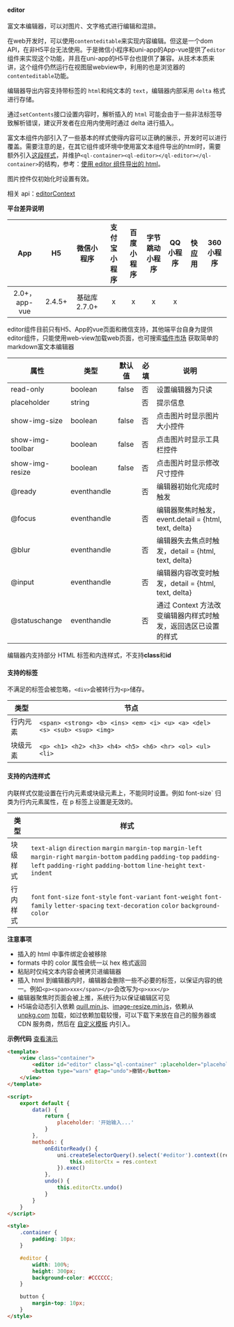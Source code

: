#### editor

富文本编辑器，可以对图片、文字格式进行编辑和混排。

在web开发时，可以使用`contenteditable`来实现内容编辑。但这是一个dom API，在非H5平台无法使用。于是微信小程序和uni-app的App-vue提供了`editor`组件来实现这个功能，并且在uni-app的H5平台也提供了兼容。从技术本质来讲，这个组件仍然运行在视图层webview中，利用的也是浏览器的`contenteditable`功能。

编辑器导出内容支持带标签的 `html`和纯文本的 `text`，编辑器内部采用 `delta` 格式进行存储。

通过`setContents`接口设置内容时，解析插入的 `html` 可能会由于一些非法标签导致解析错误，建议开发者在应用内使用时通过 delta 进行插入。

富文本组件内部引入了一些基本的样式使得内容可以正确的展示，开发时可以进行覆盖。需要注意的是，在其它组件或环境中使用富文本组件导出的html时，需要额外引入[这段样式](https://github.com/dcloudio/uni-app/blob/master/src/core/view/components/editor/editor.css)，并维护`<ql-container><ql-editor></ql-editor></ql-container>`的结构，参考：[使用 editor 组件导出的 html](https://ask.dcloud.net.cn/article/36205)。

图片控件仅初始化时设置有效。

相关 api：[editorContext](/api/media/editor-context)

**平台差异说明**

|App|H5|微信小程序|支付宝小程序|百度小程序|字节跳动小程序|QQ小程序|快应用|360小程序|
|:-:|:-:|:-:|:-:|:-:|:-:|:-:|:-:|:-:|
|2.0+，app-vue|2.4.5+|基础库 2.7.0+|x|x|x|x|

editor组件目前只有H5、App的vue页面和微信支持，其他端平台自身为提供editor组件，只能使用web-view加载web页面，也可搜索[插件市场](https://ext.dcloud.net.cn/search?q=%E5%AF%8C%E6%96%87%E6%9C%AC%E7%BC%96%E8%BE%91) 获取简单的markdown富文本编辑器

| 属性 | 类型 | 默认值 | 必填 | 说明 |
| --- | --- | --- | --- | --- |
| read-only | boolean | false | 否 | 设置编辑器为只读 |
| placeholder | string |  | 否 | 提示信息 |
| show-img-size | boolean | false | 否 | 点击图片时显示图片大小控件 |
| show-img-toolbar | boolean | false | 否 | 点击图片时显示工具栏控件 |
| show-img-resize | boolean | false | 否 | 点击图片时显示修改尺寸控件 |
| @ready | eventhandle |  | 否 | 编辑器初始化完成时触发 |
| @focus | eventhandle |  | 否 | 编辑器聚焦时触发，event.detail = {html, text, delta} |
| @blur | eventhandle |  | 否 | 编辑器失去焦点时触发，detail = {html, text, delta} |
| @input | eventhandle |  | 否 | 编辑器内容改变时触发，detail = {html, text, delta} |
| @statuschange | eventhandle |  | 否 | 通过 Context 方法改变编辑器内样式时触发，返回选区已设置的样式 |

编辑器内支持部分 HTML 标签和内连样式，不支持**class**和**id**

#### 支持的标签

不满足的标签会被忽略，`<div>`会被转行为`<p>`储存。

| 类型 | 节点 |
| --- | --- |
| 行内元素 | `<span> <strong> <b> <ins> <em> <i> <u> <a> <del> <s> <sub> <sup> <img>` |
| 块级元素 | `<p> <h1> <h2> <h3> <h4> <h5> <h6> <hr> <ol> <ul> <li>` |

#### 支持的内连样式

内联样式仅能设置在行内元素或块级元素上，不能同时设置。例如 font-size` 归类为行内元素属性，在 p 标签上设置是无效的。

| 类型 | 样式 |
| --- | --- |
| 块级样式 | `text-align` `direction` `margin` `margin-top` `margin-left` `margin-right` `margin-bottom` `padding` `padding-top` `padding-left` `padding-right` `padding-bottom` `line-height` `text-indent` |
| 行内样式 | `font` `font-size` `font-style` `font-variant` `font-weight` `font-family` `letter-spacing` `text-decoration` `color` `background-color` |

**注意事项**

* 插入的 html 中事件绑定会被移除
* formats 中的 color 属性会统一以 hex 格式返回
* 粘贴时仅纯文本内容会被拷贝进编辑器
* 插入 html 到编辑器内时，编辑器会删除一些不必要的标签，以保证内容的统一。例如`<p><span>xxx</span></p>`会改写为`<p>xxx</p>`
* 编辑器聚焦时页面会被上推，系统行为以保证编辑区可见
* H5端会动态引入依赖 [quill.min.js](https://unpkg.com/quill@1.3.7/dist/quill.min.js)、[image-resize.min.js](https://unpkg.com/quill-image-resize-mp@3.0.1/image-resize.min.js)，依赖从 [unpkg.com](https://unpkg.com) 加载，如过依赖加载较慢，可以下载下来放在自己的服务器或 CDN 服务商，然后在 [自定义模板](/collocation/manifest?id=h5-template) 内引入。


**示例代码** [查看演示](https://hellouniapp.dcloud.net.cn/pages/component/editor/editor)

```html
<template>
	<view class="container">
		<editor id="editor" class="ql-container" :placeholder="placeholder" @ready="onEditorReady"></editor>
		<button type="warn" @tap="undo">撤销</button>
	</view>
</template>

<script>
	export default {
		data() {
			return {
				placeholder: '开始输入...'
			}
		},
		methods: {
			onEditorReady() {
				uni.createSelectorQuery().select('#editor').context((res) => {
					this.editorCtx = res.context
				}).exec()
			},
			undo() {
				this.editorCtx.undo()
			}
		}
	}
</script>

<style>
	.container {
		padding: 10px;
	}

	#editor {
		width: 100%;
		height: 300px;
		background-color: #CCCCCC;
	}

	button {
		margin-top: 10px;
	}
</style>
```
